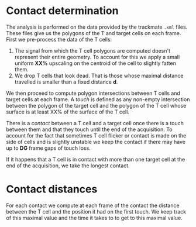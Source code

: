 # Contact determination

The analysis is performed on the data provided by the trackmate `.xml`
files. These files give us the polygons of the T and target cells on
each frame. First we pre-process the data of the T cells:

1. The signal from which the T cell polygons are computed doesn't
   represent their entire geometry. To account for this we apply a
   small uniform **XX%** upscaling on the centroid of the cell to 
   slightly fatten them.
2. We drop T cells that look dead. That is those whose maximal
   distance travelled is smaller than a fixed distance **d**.
   
We then proceed to compute polygon intersections between T cells and
target cells at each frame. A *touch* is defined as any non-empty
intersection between the polygon of the target cell and the polygon of
the T cell whose surface is at least XX% of the surface of the T cell.

There is a *contact* between a T cell and a target cell once there is
a touch between them and that they touch until the end of the
acquisition. To account for the fact that sometimes T cell flicker or
contact is made on the side of cells and is slightly unstable we keep
the contact if there may have up to **DG** frame gaps of touch loss.

If it happens that a T cell is in contact with more than one target
cell at the end of the acquisition, we take the longest contact.

# Contact distances

For each contact we compute at each frame of the contact the distance
between the T cell and the position it had on the first touch. We keep
track of this maximal value and the time it takes to to get to this
maximal value.

